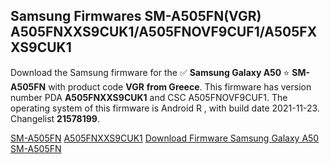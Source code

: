 <h2>Samsung Firmwares SM-A505FN(VGR) A505FNXXS9CUK1/A505FNOVF9CUF1/A505FXXS9CUK1</h2>
Download the Samsung firmware for the ✅ <strong>Samsung Galaxy A50 </strong> ⭐ <strong>SM-A505FN</strong> with product code <strong>VGR</strong> <strong> from Greece</strong>. This firmware has version number PDA <strong>A505FNXXS9CUK1</strong> and CSC A505FNOVF9CUF1. The operating system of this firmware is Android R , with build date 2021-11-23. Changelist <strong>21578199</strong>.


[SM-A505FN](https://samfirm.shop/samsung/model/SM-A505FN)
[A505FNXXS9CUK1](https://samfirm.shop/samsung/pda/A505FNXXS9CUK1)
[Download Firmware Samsung Galaxy A50 SM-A505FN](https://samfirm.shop/samsung/firmware/477058)
